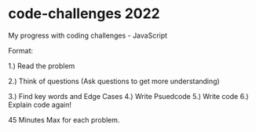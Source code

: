 # code-challenges 2022
My progress with coding challenges - JavaScript


Format:

1.) Read the problem

2.) Think of questions (Ask questions to get more understanding) 

3.) Find key words and Edge Cases
4.) Write Psuedcode 
5.) Write code
6.) Explain code again!


45 Minutes Max for each problem.

